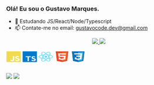 ### Olá! Eu sou o Gustavo Marques.

- 🌱 Estudando JS/React/Node/Typescript
- 📫 Contate-me no email: gustavocode.dev@gmail.com

<div align="center">
  <a href="https://github.com/gustavomarques1">
  <img height="180em" src="https://github-readme-stats.vercel.app/api?username=gustavomarques1&show_icons=true&theme=aura_dark"/>
  <img height="180em" src="https://github-readme-stats.vercel.app/api/top-langs/?username=gustavomarques1&layout=compact&theme=aura_dark"/>
    </a>
</div>





<div style="display: inline_block"><br>
  <img align="center" alt="Gustavo-Js" height="30" width="40" src="https://raw.githubusercontent.com/devicons/devicon/master/icons/javascript/javascript-plain.svg">
  <img align="center" alt="Gustavo-Ts" height="30" width="40" src="https://raw.githubusercontent.com/devicons/devicon/master/icons/typescript/typescript-plain.svg">
  <img align="center" alt="Gustavo-React" height="30" width="40" src="https://raw.githubusercontent.com/devicons/devicon/master/icons/react/react-original.svg">
  <img align="center" alt="Gustavo-HTML" height="30" width="40" src="https://raw.githubusercontent.com/devicons/devicon/master/icons/html5/html5-original.svg">
  <img align="center" alt="Gustavo-CSS" height="30" width="40" src="https://raw.githubusercontent.com/devicons/devicon/master/icons/css3/css3-original.svg">
</div>
  
  ##
 
<div> 
  <a href = "mailto:gustavocode.dev@gmail.com"><img src="https://img.shields.io/badge/-Gmail-%23333?style=for-the-badge&logo=gmail&logoColor=white" target="_blank"></a>
  <a href="https://www.linkedin.com/in/gustavo-marques-71ba4b208/" target="_blank"><img src="https://img.shields.io/badge/-LinkedIn-%230077B5?style=for-the-badge&logo=linkedin&logoColor=white" target="_blank"></a> 
  
</div>


